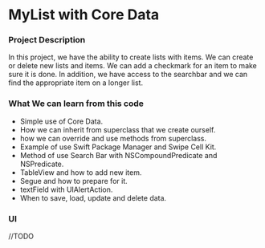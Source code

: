 # MyList with Core Data

### Project Description

In this project, we have the ability to create lists with items.
We can create or delete new lists and items.
We can add a checkmark for an item to make sure it is done.
In addition, we have access to the searchbar and we can find the appropriate item on a longer list.

### What We can learn from this code
* Simple use of Core Data.
* How we can inherit from superclass that we create ourself.
* how we can override and use methods from superclass.
* Example of use Swift Package Manager and Swipe Cell Kit.
* Method of use Search Bar with NSCompoundPredicate and NSPredicate.
* TableView and how to add new item.
* Segue and how to prepare for it.
* textField with UIAlertAction.
* When to save, load, update and delete data.

 
### UI

//TODO

